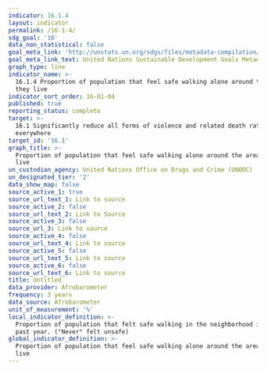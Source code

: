 ```yaml
---
indicator: 16.1.4
layout: indicator
permalink: /16-1-4/
sdg_goal: '16'
data_non_statistical: false
goal_meta_link: 'http://unstats.un.org/sdgs/files/metadata-compilation/Metadata-Goal-16.pdf'
goal_meta_link_text: United Nations Sustainable Development Goals Metadata (PDF 213 KB)
graph_type: line
indicator_name: >-
  16.1.4 Proportion of population that feel safe walking alone around the area
  they live
indicator_sort_order: 16-01-04
published: true
reporting_status: complete
target: >-
  16.1 Significantly reduce all forms of violence and related death rates
  everywhere
target_id: '16.1'
graph_title: >-
  Proportion of population that feel safe walking alone around the area they
  live
un_custodian_agency: United Nations Office on Drugs and Crime (UNODC)
un_designated_tier: '2'
data_show_map: false
source_active_1: true
source_url_text_1: Link to source
source_active_2: false
source_url_text_2: Link to Source
source_active_3: false
source_url_3: Link to source
source_active_4: false
source_url_text_4: Link to source
source_active_5: false
source_url_text_5: Link to source
source_active_6: false
source_url_text_6: Link to source
title: Untitled
data_provider: Afrobarometer
frequency: 3 years
data_source: Afrobarometer
unit_of_measurement: '%'
local_indicator_definition: >-
  Proportion of population that felt safe walking in the neighborhood in the
  past year. ("Never" felt unsafe)
global_indicator_definition: >-
  Proportion of population that feel safe walking alone around the area they
  live
---
```

